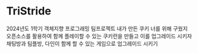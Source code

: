 # TriStride
2024년도 1학기 객체지향 프로그래밍 팀프로젝트
내가 만든 쿠키 너를 위해 구웠지</br>
오픈소스를 활용하여 함께 플레이할 수 있는 쿠키런을 만들고 이를 업그레이드 시키자</br>
채팅방과 팀플방, 다인이 함께 할 수 있는 게임으로 업그레이드 시키기